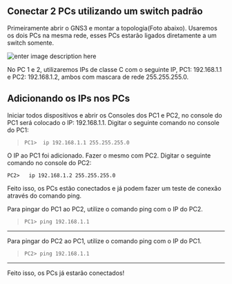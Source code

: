 **Conectar 2 PCs utilizando um switch padrão**
----------------------------------------------

Primeiramente abrir o GNS3 e montar a topologia(Foto abaixo).
Usaremos os dois PCs na mesma rede, esses PCs estarão ligados diretamente a um switch somente.

![enter image description here](https://uploaddeimagens.com.br/images/001/133/776/original/Conectar_2Pcs2.png?1507922374)

No PC 1 e 2, utilizaremos IPs de classe C com o seguinte IP, PC1: 192.168.1.1 e PC2: 192.168.1.2, ambos com mascara de rede 255.255.255.0. 

## Adicionando os IPs nos PCs ##
Iniciar todos dispositivos e abrir os Consoles dos PC1 e PC2, no console do PC1 será colocado o IP: 192.168.1.1.
Digitar o seguinte comando no console do PC1:

>  `PC1>  ip 192.168.1.1 255.255.255.0`

O IP ao PC1 foi adicionado. Fazer o mesmo com PC2.
Digitar o seguinte comando no console do PC2:

`PC2>   ip 192.168.1.2 255.255.255.0`

Feito isso, os PCs estão conectados e já podem fazer um teste de conexão através do comando ping.

Para pingar do PC1 ao PC2, utilize o comando ping com o IP do PC2.

    

> `PC1> ping 192.168.1.1`
-------------------------


Para pingar do PC2 ao PC1, utilize o comando ping com o IP do PC1.

> `PC2> ping 192.168.1.1`
-------------------------

Feito isso, os PCs já estarão conectados!
